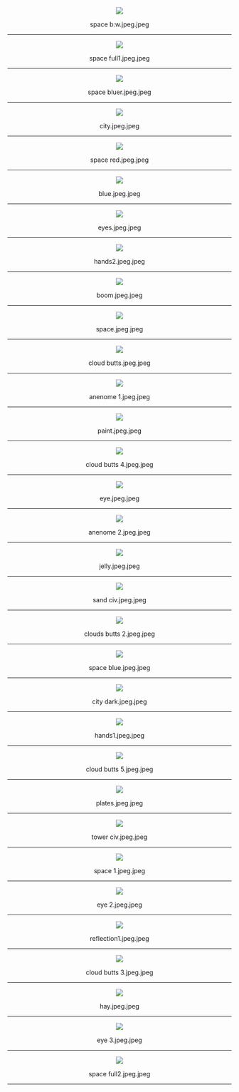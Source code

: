 <p align="center">  <img src="space b:w.jpeg?"> </p><p align="center">space b:w.jpeg.jpeg</p>

***

<p align="center">  <img src="space full1.jpeg?"> </p><p align="center">space full1.jpeg.jpeg</p>

***

<p align="center">  <img src="space bluer.jpeg?"> </p><p align="center">space bluer.jpeg.jpeg</p>

***

<p align="center">  <img src="city.jpeg?"> </p><p align="center">city.jpeg.jpeg</p>

***

<p align="center">  <img src="space red.jpeg?"> </p><p align="center">space red.jpeg.jpeg</p>

***

<p align="center">  <img src="blue.jpeg?"> </p><p align="center">blue.jpeg.jpeg</p>

***

<p align="center">  <img src="eyes.jpeg?"> </p><p align="center">eyes.jpeg.jpeg</p>

***

<p align="center">  <img src="hands2.jpeg?"> </p><p align="center">hands2.jpeg.jpeg</p>

***

<p align="center">  <img src="boom.jpeg?"> </p><p align="center">boom.jpeg.jpeg</p>

***

<p align="center">  <img src="space.jpeg?"> </p><p align="center">space.jpeg.jpeg</p>

***

<p align="center">  <img src="cloud butts.jpeg?"> </p><p align="center">cloud butts.jpeg.jpeg</p>

***

<p align="center">  <img src="anenome 1.jpeg?"> </p><p align="center">anenome 1.jpeg.jpeg</p>

***

<p align="center">  <img src="paint.jpeg?"> </p><p align="center">paint.jpeg.jpeg</p>

***

<p align="center">  <img src="cloud butts 4.jpeg?"> </p><p align="center">cloud butts 4.jpeg.jpeg</p>

***

<p align="center">  <img src="eye.jpeg?"> </p><p align="center">eye.jpeg.jpeg</p>

***

<p align="center">  <img src="anenome 2.jpeg?"> </p><p align="center">anenome 2.jpeg.jpeg</p>

***

<p align="center">  <img src="jelly.jpeg?"> </p><p align="center">jelly.jpeg.jpeg</p>

***

<p align="center">  <img src="sand civ.jpeg?"> </p><p align="center">sand civ.jpeg.jpeg</p>

***

<p align="center">  <img src="clouds butts 2.jpeg?"> </p><p align="center">clouds butts 2.jpeg.jpeg</p>

***

<p align="center">  <img src="space blue.jpeg?"> </p><p align="center">space blue.jpeg.jpeg</p>

***

<p align="center">  <img src="city dark.jpeg?"> </p><p align="center">city dark.jpeg.jpeg</p>

***

<p align="center">  <img src="hands1.jpeg?"> </p><p align="center">hands1.jpeg.jpeg</p>

***

<p align="center">  <img src="cloud butts 5.jpeg?"> </p><p align="center">cloud butts 5.jpeg.jpeg</p>

***

<p align="center">  <img src="plates.jpeg?"> </p><p align="center">plates.jpeg.jpeg</p>

***

<p align="center">  <img src="tower civ.jpeg?"> </p><p align="center">tower civ.jpeg.jpeg</p>

***

<p align="center">  <img src="space 1.jpeg?"> </p><p align="center">space 1.jpeg.jpeg</p>

***

<p align="center">  <img src="eye 2.jpeg?"> </p><p align="center">eye 2.jpeg.jpeg</p>

***

<p align="center">  <img src="reflection1.jpeg?"> </p><p align="center">reflection1.jpeg.jpeg</p>

***

<p align="center">  <img src="cloud butts 3.jpeg?"> </p><p align="center">cloud butts 3.jpeg.jpeg</p>

***

<p align="center">  <img src="hay.jpeg?"> </p><p align="center">hay.jpeg.jpeg</p>

***

<p align="center">  <img src="eye 3.jpeg?"> </p><p align="center">eye 3.jpeg.jpeg</p>

***

<p align="center">  <img src="space full2.jpeg?"> </p><p align="center">space full2.jpeg.jpeg</p>

***
